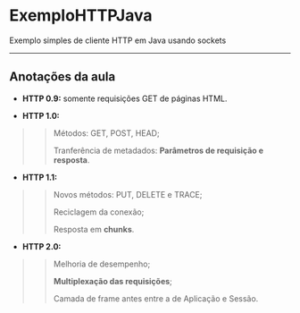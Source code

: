 # ExemploHTTPJava
Exemplo simples de cliente HTTP em Java usando sockets

<hr/>

## Anotações da aula

- **HTTP 0.9:** somente requisições GET de páginas HTML.

- **HTTP 1.0:**
>> Métodos: GET, POST, HEAD;
>>
>> Tranferência de metadados: **Parâmetros de requisição e resposta**.

- **HTTP 1.1:**
>> Novos métodos: PUT, DELETE e TRACE;
>>
>> Reciclagem da conexão;
>>
>> Resposta em **chunks**.

- **HTTP 2.0:**
>> Melhoria de desempenho;
>>
>> **Multiplexação das requisições**;
>>
>> Camada de frame antes entre a de Aplicação e Sessão.
